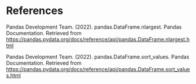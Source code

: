 # References
Pandas Development Team. (2022). pandas.DataFrame.nlargest. Pandas Documentation. Retrieved from https://pandas.pydata.org/docs/reference/api/pandas.DataFrame.nlargest.html

Pandas Development Team. (2022). pandas.DataFrame.sort_values. Pandas Documentation. Retrieved from https://pandas.pydata.org/docs/reference/api/pandas.DataFrame.sort_values.html
